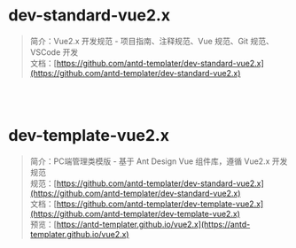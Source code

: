 # dev-standard-vue2.x
>简介：Vue2.x 开发规范 - 项目指南、注释规范、Vue 规范、Git 规范、VSCode 开发<br />
>文档：[https://github.com/antd-templater/dev-standard-vue2.x](https://github.com/antd-templater/dev-standard-vue2.x)<br />

<br />
<br />

# dev-template-vue2.x 
>简介：PC端管理类模版 - 基于 Ant Design Vue 组件库，遵循 Vue2.x 开发规范<br />
>规范：[https://github.com/antd-templater/dev-standard-vue2.x](https://github.com/antd-templater/dev-standard-vue2.x)<br />
>文档：[https://github.com/antd-templater/dev-template-vue2.x](https://github.com/antd-templater/dev-template-vue2.x)<br />
>预览：[https://antd-templater.github.io/vue2.x](https://antd-templater.github.io/vue2.x)<br />